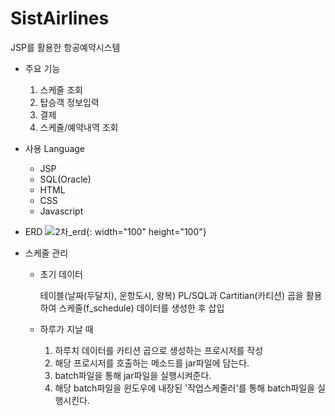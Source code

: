 # SistAirlines
JSP를 활용한 항공예약시스템


  * 주요 기능 
    1. 스케줄 조회 
    2. 탑승객 정보입력 
    3. 결제 
    4. 스케줄/예약내역 조회
  * 사용 Language
    - JSP
    - SQL(Oracle)
    - HTML
    - CSS
    - Javascript
    
  * ERD
  ![2차_erd](https://user-images.githubusercontent.com/48818574/90142091-ea206780-ddb6-11ea-906c-008ae7f45feb.png){: width="100" height="100"}

  * 스케줄 관리 
    - 초기 데이터
    
      테이블(날짜(두달치), 운항도시, 왕복) PL/SQL과 Cartitian(카티션) 곱을 활용하여 스케줄(f_schedule) 데이터를 생성한 후 삽입
    - 하루가 지날 때 
        1. 하루치 데이터를 카티션 곱으로 생성하는 프로시저를 작성
        2. 해당 프로시저를 호출하는 메소드를 jar파일에 담는다. 
        3. batch파일을 통해 jar파일을 실행시켜준다. 
        4. 해당 batch파일을 윈도우에 내장된 '작업스케줄러'를 통해 batch파일을 실행시킨다.
 
